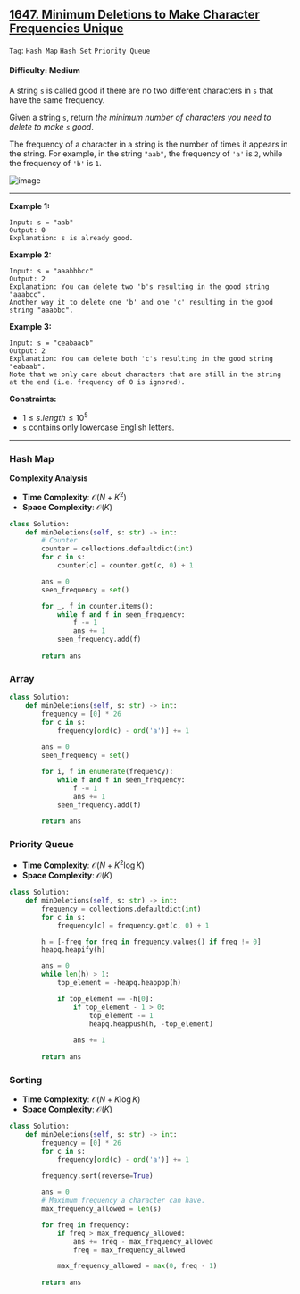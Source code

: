 ## [1647. Minimum Deletions to Make Character Frequencies Unique](https://leetcode.com/problems/minimum-deletions-to-make-character-frequencies-unique)

 ```Tag```: ```Hash Map``` ```Hash Set``` ```Priority Queue```

 #### Difficulty: Medium

 A string ```s``` is called good if there are no two different characters in ```s``` that have the same frequency.

Given a string ```s```, return _the minimum number of characters you need to delete to make ```s``` good_.

The frequency of a character in a string is the number of times it appears in the string. For example, in the string ```"aab"```, the frequency of ```'a'``` is ```2```, while the frequency of ```'b'``` is ```1```.

![image](https://github.com/quananhle/Python/assets/35042430/fbc7939a-ad29-4fc0-b3f7-aa412c27990d)

---

__Example 1:__
```
Input: s = "aab"
Output: 0
Explanation: s is already good.
```

__Example 2:__
```
Input: s = "aaabbbcc"
Output: 2
Explanation: You can delete two 'b's resulting in the good string "aaabcc".
Another way it to delete one 'b' and one 'c' resulting in the good string "aaabbc".
```

__Example 3:__
```
Input: s = "ceabaacb"
Output: 2
Explanation: You can delete both 'c's resulting in the good string "eabaab".
Note that we only care about characters that are still in the string at the end (i.e. frequency of 0 is ignored).
```

__Constraints:__

- $1 \le s.length \le 10^{5}$
- ```s``` contains only lowercase English letters.

---

### Hash Map

__Complexity Analysis__

- __Time Complexity__: $\mathcal{O}(N + K^{2})$
- __Space Complexity__: $\mathcal{O}(K)$

```Python
class Solution:
    def minDeletions(self, s: str) -> int:
        # Counter
        counter = collections.defaultdict(int)
        for c in s:
            counter[c] = counter.get(c, 0) + 1

        ans = 0
        seen_frequency = set()

        for _, f in counter.items():
            while f and f in seen_frequency:
                f -= 1
                ans += 1
            seen_frequency.add(f)
    
        return ans
```

### Array

```Python
class Solution:
    def minDeletions(self, s: str) -> int:
        frequency = [0] * 26
        for c in s:
            frequency[ord(c) - ord('a')] += 1
        
        ans = 0
        seen_frequency = set()

        for i, f in enumerate(frequency):
            while f and f in seen_frequency:
                f -= 1
                ans += 1
            seen_frequency.add(f)
        
        return ans
```

### Priority Queue

- __Time Complexity__: $\mathcal{O}(N + K^{2} \log K)$
- __Space Complexity__: $\mathcal{O}(K)$

```Python
class Solution:
    def minDeletions(self, s: str) -> int:
        frequency = collections.defaultdict(int)
        for c in s:
            frequency[c] = frequency.get(c, 0) + 1

        h = [-freq for freq in frequency.values() if freq != 0]
        heapq.heapify(h)

        ans = 0
        while len(h) > 1:
            top_element = -heapq.heappop(h)

            if top_element == -h[0]:
                if top_element - 1 > 0:
                    top_element -= 1
                    heapq.heappush(h, -top_element)
                
                ans += 1
        
        return ans
```

### Sorting

- __Time Complexity__: $\mathcal{O}(N + K \log K)$
- __Space Complexity__: $\mathcal{O}(K)$

```Python
class Solution:
    def minDeletions(self, s: str) -> int:
        frequency = [0] * 26
        for c in s:
            frequency[ord(c) - ord('a')] += 1
        
        frequency.sort(reverse=True)

        ans = 0
        # Maximum frequency a character can have.
        max_frequency_allowed = len(s)

        for freq in frequency:
            if freq > max_frequency_allowed:
                ans += freq - max_frequency_allowed
                freq = max_frequency_allowed

            max_frequency_allowed = max(0, freq - 1)
        
        return ans
```
